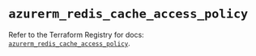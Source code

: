 # `azurerm_redis_cache_access_policy`

Refer to the Terraform Registry for docs: [`azurerm_redis_cache_access_policy`](https://registry.terraform.io/providers/hashicorp/azurerm/4.10.0/docs/resources/redis_cache_access_policy).
